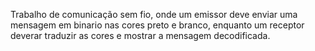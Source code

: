 Trabalho de comunicação sem fio, onde um emissor deve enviar uma mensagem em binario nas cores preto e branco, enquanto um receptor deverar traduzir as cores e mostrar a mensagem decodificada.
